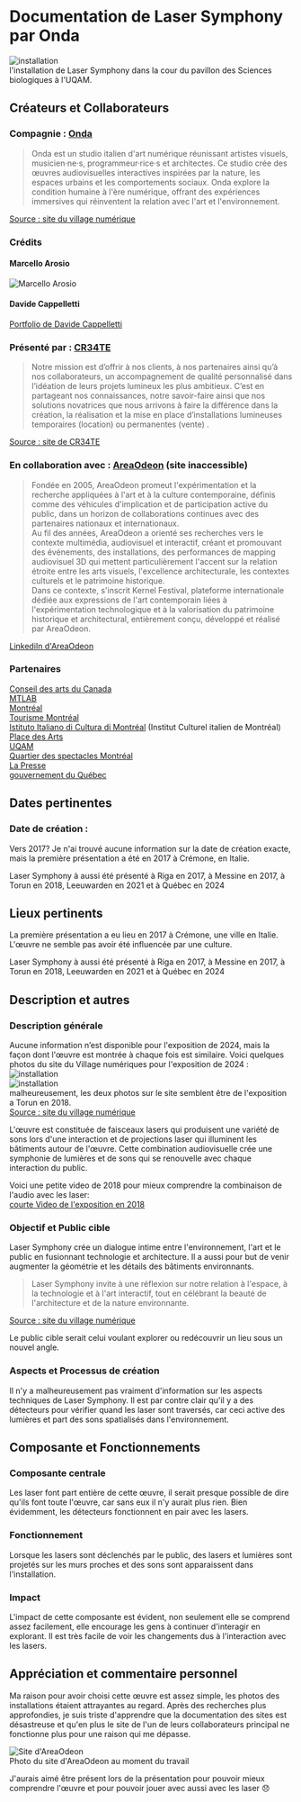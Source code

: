 # Documentation de Laser Symphony par Onda
![installation](Media/Images/Laser_symphony_instalation.png) <br>
l'installation de Laser Symphony dans la cour du pavillon des Sciences biologiques à l'UQAM.

## Créateurs et Collaborateurs

### Compagnie : [Onda](https://ondastudio.art/) 

> Onda est un studio italien d'art numérique réunissant artistes visuels, musicien·ne·s, programmeur·rice·s et architectes. Ce studio crée des œuvres audiovisuelles interactives inspirées par la nature, les espaces urbains et les comportements sociaux. Onda explore la condition humaine à l'ère numérique, offrant des expériences immersives qui réinventent la relation avec l'art et l'environnement.

[Source : site du village numérique](https://village-numerique.mutek.org/fr/installations/laser-symphony-par-onda)

### Crédits 

#### Marcello Arosio <br>
![Marcello Arosio](Media/Images/Marcello_Arosio.jpg)

#### Davide Cappelletti <br>
[Portfolio de Davide Cappelletti](https://zipzupzap.com/#portfolio)

### Présenté par : [CR34TE](https://cr34te.ca/)

>Notre mission est d’offrir à nos clients, à nos partenaires ainsi qu’à nos collaborateurs, un accompagnement de qualité personnalisé dans l’idéation de leurs projets lumineux les plus ambitieux. C’est en partageant nos connaissances, notre savoir-faire ainsi que nos solutions novatrices que nous arrivons à faire la différence dans la création, la réalisation et la mise en place d’installations lumineuses temporaires  (location) ou permanentes (vente) .

[Source : site de CR34TE](https://cr34te.ca/a-propos/)

### En collaboration avec : [AreaOdeon](https://www.areaodeon.org/en/) (site inaccessible)

>Fondée en 2005, AreaOdeon promeut l'expérimentation et la recherche appliquées à l'art et à la culture contemporaine, définis comme des véhicules d'implication et de participation active du public, dans un horizon de collaborations continues avec des partenaires nationaux et internationaux. <br>
>Au fil des années, AreaOdeon a orienté ses recherches vers le contexte multimédia, audiovisuel et interactif, créant et promouvant des événements, des installations, des performances de mapping audiovisuel 3D qui mettent particulièrement l'accent sur la relation étroite entre les arts visuels, l'excellence architecturale, les contextes culturels et le patrimoine historique.<br>
>Dans ce contexte, s'inscrit Kernel Festival, plateforme internationale dédiée aux expressions de l'art contemporain liées à l'expérimentation technologique et à la valorisation du patrimoine historique et architectural, entièrement conçu, développé et réalisé par AreaOdeon.

[LinkediIn d'AreaOdeon](https://fr.linkedin.com/company/areaodeon)

### Partenaires 

[Conseil des arts du Canada](https://conseildesarts.ca/) <br>
[MTLAB](https://mtlab.ca/) <br>
[Montréal](https://montreal.ca/) <br>
[Tourisme Montréal](https://www.mtl.org/fr) <br>
[Istituto Italiano di Cultura di Montréal](https://iicmontreal.esteri.it/fr/) (Institut Culturel italien de Montréal) <br>
[Place des Arts](https://placedesarts.com/fr) <br>
[UQAM](https://uqam.ca/) <br>
[Quartier des spectacles Montréal](https://www.quartierdesspectacles.com/fr/) <br>
[La Presse](https://www.lapresse.ca/) <br>
[gouvernement du Québec](https://www.quebec.ca/) 

## Dates pertinentes

### Date de création :

Vers 2017? Je n'ai trouvé aucune information sur la date de création exacte, mais la première présentation a été en 2017 à Crémone, en Italie.

Laser Symphony à aussi été présenté à Riga en 2017, à Messine en 2017, à Torun en 2018, Leeuwarden en 2021 et à Québec en 2024

## Lieux pertinents 

La première présentation a eu lieu en 2017 à Crémone, une ville en Italie. L'œuvre ne semble pas avoir été influencée par une culture.

Laser Symphony à aussi été présenté à Riga en 2017, à Messine en 2017, à Torun en 2018, Leeuwarden en 2021 et à Québec en 2024

## Description et autres

### Description générale 

Aucune information n’est disponible pour l'exposition de 2024, mais la façon dont l'œuvre est montrée à chaque fois est similaire. Voici quelques photos du site du Village numériques pour l'exposition de 2024 : <br>
![installation](Media/Images/Laser_symphony_instalation.png) <br>
![installation](Media/Images/LaserSymphony-Torun.png) <br>
malheureusement, les deux photos sur le site semblent être de l'exposition a Torun en 2018. <br>
[Source : site du village numérique](https://village-numerique.mutek.org/fr/installations/laser-symphony-par-onda)

L'œuvre est constituée de faisceaux lasers qui produisent une variété de sons lors d'une interaction et de projections laser qui illuminent les bâtiments autour de l'œuvre. Cette combination audiovisuelle crée une symphonie de lumières et de sons qui se renouvelle avec chaque interaction du public.

Voici une petite video de 2018 pour mieux comprendre la combinaison de l'audio avec les laser: <br>
[courte Video de l'exposition en 2018](https://vimeo.com/316975651)

### Objectif et Public cible

Laser Symphony crée un dialogue intime entre l'environnement, l'art et le public en fusionnant technologie et architecture. Il a aussi pour but de venir augmenter la géométrie et les détails des bâtiments environnants.

>Laser Symphony invite à une réflexion sur notre relation à l'espace, à la technologie et à l'art interactif, tout en célébrant la beauté de l'architecture et de la nature environnante. <br>

[Source : site du village numérique](https://village-numerique.mutek.org/fr/installations/laser-symphony-par-onda)

Le public cible serait celui voulant explorer ou redécouvrir un lieu sous un nouvel angle.

### Aspects et Processus de création

Il n'y a malheureusement pas vraiment d'information sur les aspects techniques de Laser Symphony. Il est par contre clair qu'il y a des détecteurs pour vérifier quand les laser sont traversés, car ceci active des lumières et part des sons spatialisés dans l'environnement. 

## Composante et Fonctionnements

### Composante centrale

Les laser font part entière de cette œuvre, il serait presque possible de dire qu'ils font toute l'œuvre, car sans eux il n'y aurait plus rien. Bien évidemment, les détecteurs fonctionnent en pair avec les lasers.

### Fonctionnement 

Lorsque les lasers sont déclenchés par le public, des lasers et lumières sont projetés sur les murs proches et des sons sont apparaissent dans l'installation.

### Impact 

L'impact de cette composante est évident, non seulement elle se comprend assez facilement, elle encourage les gens à continuer d'interagir en explorant. Il est très facile de voir les changements dus à l'interaction avec les lasers.

## Appréciation et commentaire personnel

Ma raison pour avoir choisi cette œuvre est assez simple, les photos des installations étaient attrayantes au regard. Après des recherches plus approfondies, je suis triste d'apprendre que la documentation des sites est désastreuse et qu'en plus le site de l'un de leurs collaborateurs principal ne fonctionne plus pour une raison qui me dépasse.

![Site d'AreaOdeon](Media/Images/site_AreaOdeon.png) <br>
Photo du site d'AreaOdeon au moment du travail

J'aurais aimé être présent lors de la présentation pour pouvoir mieux comprendre l'œuvre et pour pouvoir jouer avec aussi avec les laser :disappointed:



